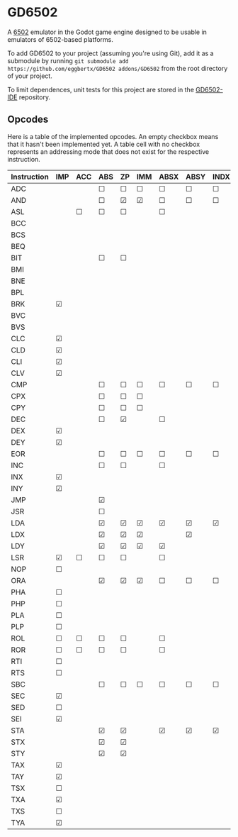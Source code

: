 # GD6502
A [6502](https://en.wikipedia.org/wiki/MOS_Technology_6502) emulator in the Godot game engine designed to be usable in emulators of 6502-based platforms.

To add GD6502 to your project (assuming you're using Git), add it as a submodule by running `git submodule add https://github.com/eggbertx/GD6502 addons/GD6502` from the root directory of your project.

To limit dependences, unit tests for this project are stored in the [GD6502-IDE](https://github.com/Eggbertx/GD6502-IDE) repository.

## Opcodes
Here is a table of the implemented opcodes. An empty checkbox means that it hasn't been implemented yet.
A table cell with no checkbox represents an addressing mode that does not exist for the respective instruction.

Instruction | IMP | ACC | ABS |  ZP | IMM | ABSX | ABSY | INDX | INDY | ZPX | ZPY | REL | IND
------------|-----|-----|-----|-----|-----|------|------|------|------|-----|-----|-----|------
ADC         |     |     |  ☐  |  ☐  |  ☐  |  ☐   |  ☐   |  ☐   |  ☐   |  ☐  |     |     |    
AND         |     |     |  ☐  |  ☑  |  ☑  |  ☐   |  ☐   |  ☐   |  ☐   |  ☑  |     |     |    
ASL         |     |  ☐  |  ☐  |  ☐  |     |  ☐   |      |      |      |  ☐  |     |     |    
BCC         |     |     |     |     |     |      |      |      |      |     |     |  ☐  |    
BCS         |     |     |     |     |     |      |      |      |      |     |     |  ☐  |    
BEQ         |     |     |     |     |     |      |      |      |      |     |     |  ☐  |    
BIT         |     |     |  ☐  |  ☐  |     |      |      |      |      |     |     |     |    
BMI         |     |     |     |     |     |      |      |      |      |     |     |  ☐  |    
BNE         |     |     |     |     |     |      |      |      |      |     |     |  ☐  |    
BPL         |     |     |     |     |     |      |      |      |      |     |     |  ☐  |    
BRK         |  ☑  |     |     |     |     |      |      |      |      |     |     |     |    
BVC         |     |     |     |     |     |      |      |      |      |     |     |  ☐  |    
BVS         |     |     |     |     |     |      |      |      |      |     |     |  ☐  |    
CLC         |  ☑  |     |     |     |     |      |      |      |      |     |     |     |    
CLD         |  ☑  |     |     |     |     |      |      |      |      |     |     |     |    
CLI         |  ☑  |     |     |     |     |      |      |      |      |     |     |     |    
CLV         |  ☑  |     |     |     |     |      |      |      |      |     |     |     |    
CMP         |     |     |  ☐  |  ☐  |  ☐  |  ☐   |  ☐   |  ☐   |  ☐   |  ☐  |     |     |    
CPX         |     |     |  ☐  |  ☐  |  ☐  |      |      |      |      |     |     |     |    
CPY         |     |     |  ☐  |  ☐  |  ☐  |      |      |      |      |     |     |     |    
DEC         |     |     |  ☐  |  ☑  |     |  ☐   |      |      |      |  ☐  |     |     |    
DEX         |  ☑  |     |     |     |     |      |      |      |      |     |     |     |    
DEY         |  ☑  |     |     |     |     |      |      |      |      |     |     |     |    
EOR         |     |     |  ☐  |  ☐  |  ☐  |  ☐   |  ☐   |  ☐   |  ☐   |  ☐  |     |     |    
INC         |     |     |  ☐  |  ☐  |     |  ☐   |      |      |      |  ☐  |     |     |    
INX         |  ☑  |     |     |     |     |      |      |      |      |     |     |     |    
INY         |  ☑  |     |     |     |     |      |      |      |      |     |     |     |    
JMP         |     |     |  ☑  |     |     |      |      |      |      |     |     |     |  ☐ 
JSR         |     |     |  ☐  |     |     |      |      |      |      |     |     |     |    
LDA         |     |     |  ☑  |  ☑  |  ☑  |  ☑   |  ☑   |  ☑   |  ☑   |  ☑  |     |     |    
LDX         |     |     |  ☑  |  ☑  |  ☑  |      |  ☑   |      |      |     |  ☑  |     |    
LDY         |     |     |  ☑  |  ☑  |  ☑  |  ☑   |      |      |      |  ☐  |     |     |    
LSR         |  ☑  |  ☐  |  ☐  |  ☐  |     |  ☐   |      |      |      |  ☐  |     |     |    
NOP         |  ☐  |     |     |     |     |      |      |      |      |     |     |     |    
ORA         |     |     |  ☑  |  ☑  |  ☑  |  ☐   |  ☐   |  ☐   |  ☐   |  ☑  |     |     |    
PHA         |  ☐  |     |     |     |     |      |      |      |      |     |     |     |    
PHP         |  ☐  |     |     |     |     |      |      |      |      |     |     |     |    
PLA         |  ☐  |     |     |     |     |      |      |      |      |     |     |     |    
PLP         |  ☐  |     |     |     |     |      |      |      |      |     |     |     |    
ROL         |  ☐  |  ☐  |  ☐  |  ☐  |     |  ☐   |      |      |      |  ☐  |     |     |    
ROR         |  ☐  |  ☐  |  ☐  |  ☐  |     |  ☐   |      |      |      |  ☐  |     |     |    
RTI         |  ☐  |     |     |     |     |      |      |      |      |     |     |     |    
RTS         |  ☐  |     |     |     |     |      |      |      |      |     |     |     |    
SBC         |     |     |  ☐  |  ☐  |  ☐  |  ☐   |  ☐   |  ☐   |  ☐   |  ☐  |     |     |    
SEC         |  ☑  |     |     |     |     |      |      |      |      |     |     |     |    
SED         |  ☐  |     |     |     |     |      |      |      |      |     |     |     |    
SEI         |  ☑  |     |     |     |     |      |      |      |      |     |     |     |    
STA         |     |     |  ☑  |  ☑  |     |  ☑   |  ☑   |  ☑   |  ☑   |  ☑  |     |     |    
STX         |     |     |  ☑  |  ☑  |     |      |      |      |      |     |  ☑  |     |    
STY         |     |     |  ☑  |  ☑  |     |      |      |      |      |  ☑  |     |     |    
TAX         |  ☑  |     |     |     |     |      |      |      |      |     |     |     |    
TAY         |  ☑  |     |     |     |     |      |      |      |      |     |     |     |    
TSX         |  ☐  |     |     |     |     |      |      |      |      |     |     |     |    
TXA         |  ☑  |     |     |     |     |      |      |      |      |     |     |     |    
TXS         |  ☐  |     |     |     |     |      |      |      |      |     |     |     |    
TYA         |  ☑  |     |     |     |     |      |      |      |      |     |     |     |    
